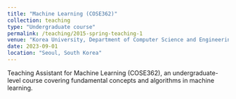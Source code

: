 ```yaml
---
title: "Machine Learning (COSE362)"
collection: teaching
type: "Undergraduate course"
permalink: /teaching/2015-spring-teaching-1
venue: "Korea University, Department of Computer Science and Engineering"
date: 2023-09-01
location: "Seoul, South Korea"
---
```


Teaching Assistant for Machine Learning (COSE362), an undergraduate-level course covering fundamental concepts and algorithms in machine learning.
